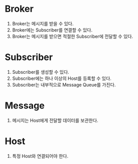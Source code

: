 # Broker

1. Broker는 메시지를 받을 수 있다.
2. Broker에는 Subscriber를 연결할 수 있다.
2. Broker는 메시지를 받으면 적절한 Subscriber에 전달할 수 있다.

# Subscriber

1. Subscriber를 생성할 수 있다.
2. Subscriber에는 하나 이상의 Host를 등록할 수 있다.
3. Subscriber는 내부적으로 Message Queue를 가진다.

# Message

1. 메시지는 Host에게 전달할 데이터를 보관한다.

# Host

1. 특정 Host와 연결되어야 한다.
